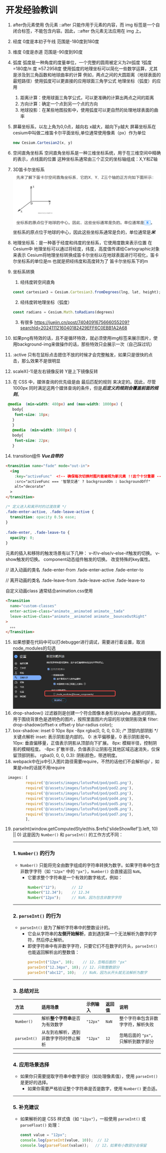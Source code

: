 # 开发经验教训
1. after伪元素使用
   伪元素 ::after 只能作用于元素的内容，而 img 标签是一个自闭合标签，不能包含内容。因此，::after 伪元素无法应用在 img 上。
2. 经度 0度是本初子午线 范围是-180度到180度
3. 维度 0度是赤道 范围是-90度到90度
4. 弧度 弧度是一种角度的度量单位，一个完整的圆周被定义为2π弧度
   1弧度=180度/π 度 ≈57.2958度
   使用弧度的地理坐标可以简化一些数学运算，尤其是涉及到三角函数和地球曲率的计算
   例如，两点之间的大圆距离（地球表面的最短路径）使用弧度可以更直接的应用球面三角学公式
   地理坐标（弧度）的应用
   1. 距离计算：使用球面三角学公式，可以更准确的计算出两点之间的距离
   2. 方向计算：确定一个点到另一个点的方向
   3. 地球投影：在某些地图投影中，使用弧度可以更自然的处理地球表面的曲率
5. 屏幕坐标系，以左上角为0,0点，越向右 x越大，越向下y越大
   屏幕坐标系在cesium中叫做二维笛卡尔平面坐标,单位通常使用像素（px）作为单位
   ```js
   new Cesium.Cartesian2(x, y)
   ```
6. 空间直角坐标系
   空间直角坐标系是一种三维坐标系统，用于在三维空间中精确的表示，点线面的位置
   这种坐标系通常由三个正交的坐标轴组成：X,Y和Z轴
7. 3D笛卡尔坐标系
![img.png](img.png)
   坐标系的原点位于地球的中心，因此这些坐标系通常是负的，单位通常是***米***
8. 地理坐标系：是一种基于经度和纬度的坐标系，它使用度数来表示位置
   在Cesium中 地理坐标可以通过将经度，纬度，高度值传递给Cartographic对象来表示
   Cesium将地理坐标转换成笛卡尔坐标以在地球表面进行可视化，笛卡尔坐标系的单位是m  也就是把经纬度和高度转为了 笛卡尔坐标系下的m
9. 坐标系转换
   1. 经纬度转空间直角
   ```js
   const cartesian3 = Cesium.Cartesian3.fromDegrees(lng, lat, height);
   ```
   2. 经纬度转地理坐标（弧度）
   ```js
   const radians = Cesium.Math.toRadians(degrees)
   ```
   3. 有很多 https://juejin.cn/post/7404091675666055209?searchId=2024111216040182429EFF6C0EBB1A2A68

10. 如果png有特效的话，且不是循环特效，就必须使用img标签来展示图片，使用background-img来做操作的话，那些特效只会展示一次（自己踩过坑）
11. :active 只有在鼠标点击摁住不放的时候才会完整触发，如果只是很快的点击，那么效果不是很明显
12. scaleX(-1)是左右镜像反转  Y是上下镜像反转
13. 在 CSS 中，媒体查询的优先级是由 最后匹配的规则 来决定的。因此，尽管 1000px 同时满足这两个媒体查询的条件，但是***后定义的规则会覆盖前面的规则***。
   ```css
    @media  (min-width: 480px) and (max-width: 1000px) {
      body{
       font-size: 18px;
      }
      }
      @media  (min-width: 1000px) {
      body{
       font-size: 22px;
      }
   ```

14. transition组件 ***Vue自带的***
   ```html
   <transition name="fade" mode="out-in">
     <img
       :key="activeFunc"  <!-- 确保每次切换时图片能被视为新元素 !!这个十分重要 -->
       :src="activeFunc === '智慧交通' ? backgroundOn : backgroundOff"
       alt="decorate"
     >
   </transition>
   ```
   ```css
   /* 定义进入和离开时的过渡效果 */
   .fade-enter-active, .fade-leave-active {
     transition: opacity 0.5s ease;
   }
   
   .fade-enter, .fade-leave-to {
     opacity: 0;
   }
   ```
   元素的插入和移除的触发场景有以下几种：
   v-if/v-else/v-else-if触发的切换。
   v-show触发的切换。
   component动态组件触发的切换。
   改变特殊的key属性。


   // 进入动画的类名
   .fade-enter-from
   .fade-enter-active
   .fade-enter-to
   
   // 离开动画的类名
   .fade-leave-from
   .fade-leave-active
   .fade-leave-to

   自定义动画class 通常结合animation.css使用
   ```html
   <Transition
     name="custom-classes"
     enter-active-class="animate__animated animate__tada"
     leave-active-class="animate__animated animate__bounceOutRight"
   >
     。。。
   </Transition>

   ```
15. 如果想要在代码中可以打debugger进行调试，需要进行着设置，取消node_modules的勾选
![img_1.png](img_1.png)
16. drop-shadow() 过滤器则是创建一个符合图像本身形状(alpha 通道)的阴影。
用于围绕背景色是透明色的图片，按照里面图片内容的形状做阴影效果
    filter: drop-shadow(offset-x offset-y blur-radius color);
17. box-shadow: inset 0 10px 8px -8px rgba(0, 0, 0, 0.3); /* 顶部内部阴影 */
    关键点解析
    inset: 表示阴影是内部的。
    0: 水平偏移量，0 表示阴影居中。
    10px: 垂直偏移量，正值表示阴影从顶部向下扩展。
    8px: 模糊半径，控制阴影的模糊程度。
    -8px: 扩散半径，负值表示让阴影在其他区域迅速消失，仅保留顶部阴影。
    rgba(0, 0, 0, 0.3): 阴影颜色，带透明度。
18. webpack中在js中引入图片路径需要require，不然的话他们不会解析@/  ，如果是vite的话就不用require
```js
 images: [
         require('@/assets/images/lotusPod/pod/pod1.png'),
         require('@/assets/images/lotusPod/pod/pod2.png'),
         require('@/assets/images/lotusPod/pod/pod3.png'),
         require('@/assets/images/lotusPod/pod/pod4.png'),
         require('@/assets/images/lotusPod/pod/pod5.png'),
         require('@/assets/images/lotusPod/pod/pod6.png'),
         require('@/assets/images/lotusPod/pod/pod7.png'),
         ],
```
19. parseInt(window.getComputedStyle(this.$refs['slideShowRef']).left, 10) || 0)
        这是因为 `Number()` 和 `parseInt()` 的工作方式不同：
    
    ---
    
    ### **1. `Number()` 的行为**
    - `Number()` 只能将完全由数字组成的字符串转换为数字。如果字符串中包含非数字字符（如 `"12px"` 中的 `"px"`），`Number()` 会直接返回 `NaN`。
      - 它要求整个字符串是一个有效的数字格式，例如：
        ```javascript
        Number("12");       // 12
        Number("12.34");    // 12.34
        Number("12px");     // NaN，因为包含非数字字符
        ```
    
    ---
    
    ### **2. `parseInt()` 的行为**
    - `parseInt()` 是为了解析字符串中的整数设计的。
      - 它会从字符串的**左侧开始解析**，直到遇到第一个无法解析为数字的字符，然后停止解析。
      - 即使字符串中有非数字字符，只要它们不在数字的开头，`parseInt()` 也能返回解析出的整数值：
        ```javascript
        parseInt("12px", 10);    // 12，忽略后面的 "px"
        parseInt("12.34px", 10); // 12，只取整数部分
        parseInt("abc12", 10);   // NaN，因为从开头就无法解析为数字
        ```
    
    ---
    
    ### **3. 总结对比**
    
    | 方法          | 适用场景                              | 示例输入       | 返回值    | 说明                                      |
    |---------------|---------------------------------------|---------------|-----------|-------------------------------------------|
    | `Number()`    | 解析**整个字符串**是否为有效数字        | `"12px"`      | `NaN`     | 整个字符串包含非数字字符，解析失败        |
    | `parseInt()`  | 从左到右解析，遇到非数字字符时停止解析 | `"12px"`      | `12`      | 忽略后面的 `"px"`，只解析到数字部分       |
    
    ---
    
    ### **4. 应用场景选择**
    - 如果你只需要提取字符串中数字部分（如处理像素值），使用 `parseInt()` 是更好的选择。
      - 如果你需要严格验证整个字符串是否是数字，使用 `Number()` 更合适。
    
    ---
    
    ### **5. 补充建议**
    - 如果解析的是 CSS 样式值（如 `"12px"`），一般使用 `parseInt()` 或 `parseFloat()` 处理：
      ```javascript
      const value = "12px";
      console.log(parseInt(value, 10));  // 12
      console.log(parseFloat(value));   // 12，如果有小数部分会保留
      ```
